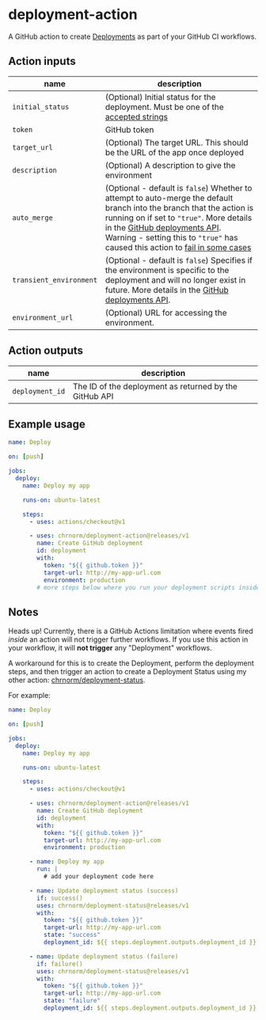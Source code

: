 # deployment-action

A GitHub action to create [Deployments](https://developer.github.com/v3/repos/deployments/) as part of your GitHub CI workflows.

## Action inputs

| name                    | description                                                                                                                                                                                                                                                                                                                                                                                                   |
| ----------------        | ------------------------------------------------------------------------------------------------------------------------------------------------------------------------------------------------------------------------------------------------------------------------------------------------------------------------------------------------------------------------------------------------------------- |
| `initial_status`        | (Optional) Initial status for the deployment. Must be one of the [accepted strings](https://developer.github.com/v3/repos/deployments/#create-a-deployment-status)                                                                                                                                                                                                                                            |
| `token`                 | GitHub token                                                                                                                                                                                                                                                                                                                                                                                                  |
| `target_url`            | (Optional) The target URL. This should be the URL of the app once deployed                                                                                                                                                                                                                                                                                                                                    |
| `description`           | (Optional) A description to give the environment                                                                                                                                                                                                                                                                                                                                                              |
| `auto_merge`            | (Optional - default is `false`) Whether to attempt to auto-merge the default branch into the branch that the action is running on if set to `"true"`. More details in the [GitHub deployments API](https://developer.github.com/v3/repos/deployments/#parameters-1). Warning - setting this to `"true"` has caused this action to [fail in some cases](https://github.com/chrnorm/deployment-action/issues/1) |
| `transient_environment` | (Optional - default is `false`) Specifies if the environment is specific to the deployment and will no longer exist in future. More details in the [GitHub deployments API](https://developer.github.com/v3/repos/deployments/#parameters-1).                                                                                                                                                                 |
| `environment_url`       | (Optional) URL for accessing the environment.                                                                                                                                                                                                                                                                                                                                                                 |

## Action outputs

| name            | description                                            |
| --------------- | ------------------------------------------------------ |
| `deployment_id` | The ID of the deployment as returned by the GitHub API |

## Example usage

```yaml
name: Deploy

on: [push]

jobs:
  deploy:
    name: Deploy my app

    runs-on: ubuntu-latest

    steps:
      - uses: actions/checkout@v1

      - uses: chrnorm/deployment-action@releases/v1
        name: Create GitHub deployment
        id: deployment
        with:
          token: "${{ github.token }}"
          target-url: http://my-app-url.com
          environment: production
        # more steps below where you run your deployment scripts inside the same action
```

## Notes

Heads up! Currently, there is a GitHub Actions limitation where events fired _inside_ an action will not trigger further workflows. If you use this action in your workflow, it will **not trigger** any "Deployment" workflows.

A workaround for this is to create the Deployment, perform the deployment steps, and then trigger an action to create a Deployment Status using my other action: [chrnorm/deployment-status](https://github.com/chrnorm/deployment-status).

For example:

```yaml
name: Deploy

on: [push]

jobs:
  deploy:
    name: Deploy my app

    runs-on: ubuntu-latest

    steps:
      - uses: actions/checkout@v1

      - uses: chrnorm/deployment-action@releases/v1
        name: Create GitHub deployment
        id: deployment
        with:
          token: "${{ github.token }}"
          target-url: http://my-app-url.com
          environment: production

      - name: Deploy my app
        run: |
          # add your deployment code here

      - name: Update deployment status (success)
        if: success()
        uses: chrnorm/deployment-status@releases/v1
        with:
          token: "${{ github.token }}"
          target-url: http://my-app-url.com
          state: "success"
          deployment_id: ${{ steps.deployment.outputs.deployment_id }}

      - name: Update deployment status (failure)
        if: failure()
        uses: chrnorm/deployment-status@releases/v1
        with:
          token: "${{ github.token }}"
          target-url: http://my-app-url.com
          state: "failure"
          deployment_id: ${{ steps.deployment.outputs.deployment_id }}
```
